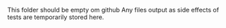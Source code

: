 This folder should be empty om github
Any files output as side effects of tests are temporarily stored here.

